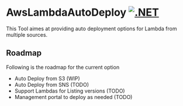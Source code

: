 # AwsLambdaAutoDeploy [![.NET](https://github.com/letsdocoding/AwsLambdaAutoDeploy/actions/workflows/dotnet.yml/badge.svg)](https://github.com/letsdocoding/AwsLambdaAutoDeploy/actions/workflows/dotnet.yml)

This Tool aimes at providing auto deployment options for Lambda from multiple sources. 
## Roadmap
Following is the roadmap for the current option
* Auto Deploy from S3 (WIP)
* Auto Deploy from SNS (TODO)
* Support Lambdas for Listing versions (TODO)
* Management portal to deploy as needed (TODO)
